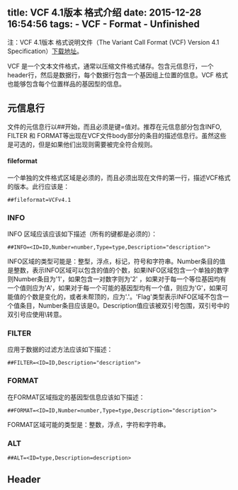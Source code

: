 title: VCF 4.1版本 格式介绍
date: 2015-12-28 16:54:56
tags: 
    - VCF
    - Format
    - Unfinished
---
注：VCF 4.1版本 格式说明文件（The Variant Call Format (VCF) Version 4.1 Specification）[下载地址](https://github.com/samtools/hts-specs)。

VCF 是一个文本文件格式，通常以压缩文件格式储存。包含元信息行，一个header行，然后是数据行，每个数据行包含一个基因组上位置的信息。VCF 格式也能够包含每个位置样品的基因型的信息。

<!-- more -->  

## 元信息行
文件的元信息行以##开始，而且必须是键=值对。推荐在元信息部分包含INFO, FILTER 和 FORMAT等出现在VCF文件body部分的条目的描述信息行。虽然这些是可选的，但是如果他们出现则需要被完全符合规则。
#### fileformat
一个单独的文件格式区域是必须的，而且必须出现在文件的第一行，描述VCF格式的版本。此行应该是：
```
##fileformat=VCFv4.1
```
### INFO
INFO 区域应该应该如下描述（所有的键都是必须的）：
```
##INFO=<ID=ID,Number=number,Type=type,Description="description">
```
INFO区域的类型可能是：整型，浮点，标记，符号和字符串。Number条目的值是整数，表示INFO区域可以包含的值的个数，如果INFO区域包含一个单独的数字则Number条目为'1'，如果包含一对数字则为'2' ，如果对于每一个等位基因均有一个值则应为'A'，如果对于每一个可能的基因型均有一个值，则应为'G'，如果可能值的个数是变化的，或者未帮顶的，应为'.'。'Flag'类型表示INFO区域不包含一个值条目，Number条目应该是0。Description值应该被双引号包围，双引号中的双引号应使用\转意。
### FILTER
应用于数据的过滤方法应该如下描述：
```
##FILTER=<ID=ID,Description="description">
```
### FORMAT
在FORMAT区域指定的基因型信息应该如下描述：
```
##FORMAT=<ID=ID,Number=number,Type=type,Description="description">
```
FORMAT区域可能的类型是：整数，浮点，字符和字符串。

### ALT

```
##ALT=<ID=type,Description=description>
```

## Header